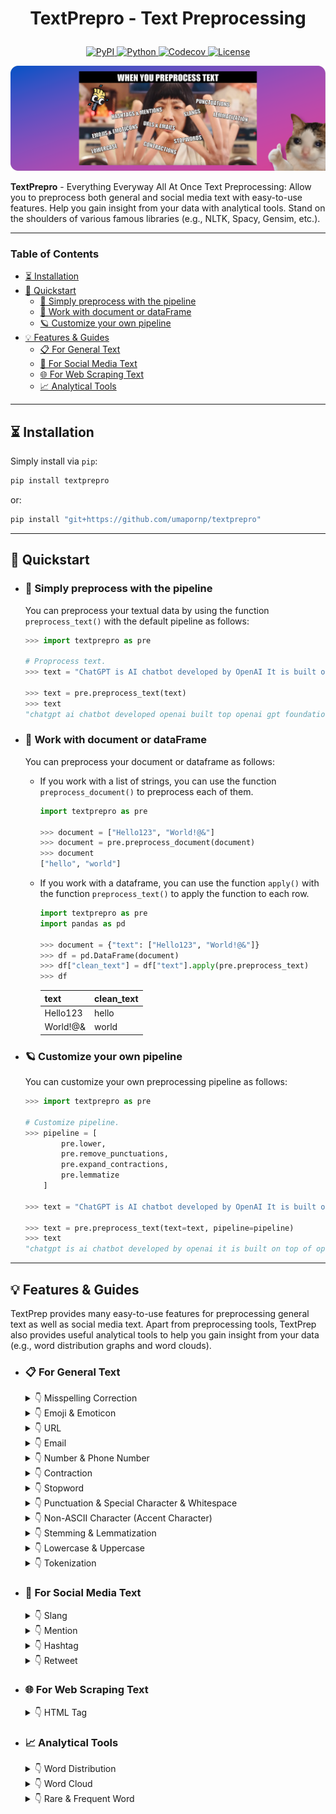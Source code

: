 <h1 align="center">
    <p> TextPrepro - Text Preprocessing </p>
</h1>

<p align="center">
    <a href="https://pypi.org/project/textprepro">
        <img src="https://img.shields.io/pypi/v/textprepro.svg?logo=pypi&logoColor=white"
            alt="PyPI">
    </a>
    <a href="https://pypi.org/project/textprepro">
        <img src="https://img.shields.io/pypi/pyversions/textprepro.svg?logo=python&logoColor=white"
            alt="Python">
    </a>    
    <a href="https://codecov.io/gh/umapornp/textprepro">
        <img src="https://img.shields.io/codecov/c/github/umapornp/textprepro.svg?logo=codecov"
            alt="Codecov">
    </a>    
    <a href="https://github.com/umapornp/textprepro/blob/master/LICENSE">
        <img src="https://img.shields.io/github/license/umapornp/textprepro.svg?logo=github"
            alt="License">
    </a>
</p>


<p align="center">
    <img src="https://raw.githubusercontent.com/umapornp/textprepro/main/assets/banner.png">
</p>

**TextPrepro** - Everything Everyway All At Once Text Preprocessing: Allow you to preprocess both general and social media text with easy-to-use features. Help you gain insight from your data with analytical tools. Stand on the shoulders of various famous libraries (e.g., NLTK, Spacy, Gensim, etc.).

---------------------------------
### Table of Contents
* [⏳ Installation](#-installation)
* [🚀 Quickstart](#-quickstart)
    * [🧹 Simply preprocess with the pipeline](#-simply-preprocess-with-the-pipeline)
    * [📂 Work with document or dataFrame](#-work-with-document-or-dataframe)
    * [🪐 Customize your own pipeline](#-customize-your-own-pipeline)
* [💡 Features & Guides](#-features--guides)
    * [📋 For General Text](#-for-general-text)
    * [📱 For Social Media Text](#-for-social-media-text)
    * [🌐 For Web Scraping Text](#-for-web-scraping-text)
    * [📈 Analytical Tools](#-analytical-tools)

---------------------------------

## ⏳ Installation
Simply install via `pip`:

```bash
pip install textprepro
```

or:
```bash
pip install "git+https://github.com/umapornp/textprepro"
```

---------------------------------

## 🚀 Quickstart

* ### 🧹 Simply preprocess with the pipeline

    You can preprocess your textual data by using the function `preprocess_text()` with the default pipeline as follows:

    ```python
    >>> import textprepro as pre

    # Proprocess text.
    >>> text = "ChatGPT is AI chatbot developed by OpenAI It is built on top of OpenAI GPT foundational large language models and has been fine-tuned an approach to transfer learning using both supervised and reinforcement learning techniques"

    >>> text = pre.preprocess_text(text)
    >>> text
    "chatgpt ai chatbot developed openai built top openai gpt foundational large language model finetuned approach transfer learning using supervised reinforcement learning technique"
    ```

* ### 📂 Work with document or dataFrame

    You can preprocess your document or dataframe as follows:

    * If you work with a list of strings, you can use the function `preprocess_document()` to preprocess each of them.

        ```python
        import textprepro as pre

        >>> document = ["Hello123", "World!@&"]
        >>> document = pre.preprocess_document(document)
        >>> document
        ["hello", "world"]
        ```

    * If you work with a dataframe, you can use the function `apply()` with the function `preprocess_text()` to apply the function to each row.

        ```python
        import textprepro as pre
        import pandas as pd

        >>> document = {"text": ["Hello123", "World!@&"]}
        >>> df = pd.DataFrame(document)
        >>> df["clean_text"] = df["text"].apply(pre.preprocess_text)
        >>> df
        ```

        | text      | clean_text |
        | :-------- | :--------- |
        | Hello123  | hello      |
        | World!@&  | world      |

* ### 🪐 Customize your own pipeline

    You can customize your own preprocessing pipeline as follows:
    ```python
    >>> import textprepro as pre

    # Customize pipeline.
    >>> pipeline = [
            pre.lower,
            pre.remove_punctuations,
            pre.expand_contractions,
            pre.lemmatize
        ]

    >>> text = "ChatGPT is AI chatbot developed by OpenAI It is built on top of OpenAI GPT foundational large language models and has been fine-tuned an approach to transfer learning using both supervised and reinforcement learning techniques"

    >>> text = pre.preprocess_text(text=text, pipeline=pipeline)
    >>> text
    "chatgpt is ai chatbot developed by openai it is built on top of openai gpt foundational large language model and ha been finetuned an approach to transfer learning using both supervised and reinforcement learning technique"
    ```

---------------------------------

## 💡 Features & Guides
TextPrep provides many easy-to-use features for preprocessing general text as well as social media text. Apart from preprocessing tools, TextPrep also provides useful analytical tools to help you gain insight from your data (e.g., word distribution graphs and word clouds).

* ### 📋 For General Text

    <!-- Misspelling Correction -->
    <details>
    <Summary> 👇 Misspelling Correction </Summary>

    Correct misspelled words:
    ```python
    >>> import textprepro as pre

    >>> text = "she loves swiming"

    >>> text = pre.correct_spelling(text)
    >>> text
    "she loves swimming"
    ```
    </details>


    <!-- Emoji & Emoticon -->
    <details>
    <Summary> 👇 Emoji & Emoticon </Summary>

    Remove, replace, or decode emojis (e.g., 👍, 😊, ❤️):
    ```python
    >>> import textprepro as pre

    >>> text = "very good 👍"

    # Remove.
    >>> text = pre.remove_emoji(text)
    >>> text
    "very good "

    # Replace.
    >>> text = pre.replace_emoji(text, "[EMOJI]")
    >>> text
    "very good [EMOJI]"

    # Decode.
    >>> text = pre.decode_emoji(text)
    >>> text
    "very good :thumbs_up:"
    ```

    Remove, replace, or decode emoticons (e.g., :-), (>_<), (^o^)):
    ```python
    >>> import textprepro as pre

    >>> text = "thank you :)"

    # Remove.
    >>> text = pre.remove_emoticons(text)
    >>> text
    "thank you "

    # Replace.
    >>> text = pre.replace_emoticons(text, "[EMOTICON]")
    >>> text
    "thank you [EMOTICON]"

    # Decode.
    >>> text = pre.decode_emoticons(text)
    >>> text
    "thank you happy_face_or_smiley"
    ```
    </details>

    <!-- URLs -->
    <details>
    <Summary> 👇 URL </Summary>

    Remove or replace URLs:
    ```python
    >>> import textprepro as pre

    >>> text = "my url https://www.google.com"

    # Remove.
    >>> text = pre.remove_urls(text)
    >>> text
    "my url "

    # Replace.
    >>> text = pre.replace_urls(text, "[URL]")
    >>> text
    "my url [URL]"
    ```
    </details>


    <!-- Email -->
    <details>
    <Summary> 👇 Email </Summary>

    Remove or replace emails.
    ```python
    >>> import textprepro as pre

    >>> text = "my email name.surname@user.com"

    # Remove.
    >>> text = pre.remove_emails(text)
    >>> text
    "my email "

    # Replace.
    >>> text = pre.replace_emails(text, "[EMAIL]")
    >>> text
    "my email [EMAIL]"
    ```
    </details>


    <!-- Number & Phone Number -->
    <details>
    <Summary> 👇 Number & Phone Number </Summary>

    Remove or replace numbers.
    ```python
    >>> import textprepro as pre

    >>> text = "my number 123"

    # Remove.
    >>> text = pre.remove_numbers(text)
    >>> text
    "my number "

    # Replace.
    >>> text = pre.replace_numbers(text)
    >>> text
    "my number 123"
    ```

    Remove or replace phone numbers.
    ```python
    >>> import textprepro as pre

    >>> text = "my phone number +1 (123)-456-7890"

    # Remove.
    >>> text = pre.remove_phone_numbers(text)
    >>> text
    "my phone number "

    # Replace.
    >>> text = pre.replace_phone_numbers(text, "[PHONE]")
    >>> text
    "my phone number [PHONE]"
    ```
    </details>


    <!-- Contraction -->
    <details>
    <Summary> 👇 Contraction </Summary>

    Expand contractions (e.g., can't, shouldn't, don't).
    ```python
    >>> import textprepro as pre

    >>> text = "she can't swim"

    >>> text = pre.expand_contractions(text)
    >>> text
    "she cannot swim"
    ```
    </details>


    <!-- Stopwords -->
    <details>
    <Summary> 👇 Stopword </Summary>

    Remove stopwords:
    You can also specify stopwords: `nltk`, `spacy`, `sklearn`, and `gensim`.
    ```python
    >>> import textprepro as pre

    >>> text = "her dog is so cute"

    # Default stopword is NLTK.
    >>> text = pre.remove_stopwords(text)
    >>> text
    "dog cute"

    # Use stopwords from Spacy.
    >>> text = pre.remove_stopwords(text, stpwords="spacy")
    >>> text
    "dog cute"
    ```
    </details>


    <!-- Punctuation & Special Character & Whitespace -->
    <details>
    <Summary> 👇 Punctuation & Special Character & Whitespace </Summary>

    Remove punctuations:
    ```python
    >>> import textprepro as pre

    >>> text = "wow!!!"

    >>> text = pre.remove_punctuations(text)
    >>> text
    "wow"
    ```

    Remove special characters:
    ```python
    >>> import textprepro as pre

    >>> text = "hello world!! #happy"

    >>> text = pre.remove_special_characters(text)
    >>> text
    "hello world happy"
    ```

    Remove whitespace:
    ```python
    >>> import textprepro as pre

    >>> text = "  hello  world  "

    >>> text = pre.remove_whitespace(text)
    >>> text
    "hello world"
    ```
    </details>


    <!-- Non-ASCII Character (Accent Character) -->
    <details>
    <Summary> 👇 Non-ASCII Character (Accent Character) </Summary>

    Standardize non-ASCII characters (accent characters):
    ```python
    >>> import textprepro as pre

    >>> text = "latté café"

    >>> text = pre.standardize_non_ascii(text)
    >>> text
    "latte cafe"
    ```
    </details>


    <!-- Stemming & Lemmatization -->
    <details>
    <Summary> 👇 Stemming & Lemmatization </Summary>

    Stem text:
    ```python
    >>> import textprepro as pre

    >>> text = "discover the truth"

    >>> text = pre.stem(text)
    >>> text
    "discov the truth"
    ```

    Lemmatize text:
    ```python
    >>> import textprepro as pre

    >>> text = "he works at a school"

    >>> text = pre.lemmatize(text)
    >>> text
    "he work at a school"
    ```
    </details>


    <!-- Lowercase & Uppercase -->
    <details>
    <Summary> 👇 Lowercase & Uppercase </Summary>

    Convert text to lowercase & uppercase:
    ```python
    >>> import textprepro as pre

    >>> text = "Hello World"

    # Lowercase
    >>> text = pre.lower(text)
    >>> text
    "hello world"

    # Uppercase
    >>> text = pre.upper(text)
    >>> text
    "HELLO WORLD"
    ```
    </details>


    <!-- Tokenization -->
    <details>
    <Summary> 👇 Tokenization </Summary>

    Tokenize text: You can also specify types of tokenization: `word` and `tweet`.
    ```python
    >>> import textprepro as pre

    >>> text = "hello world @user #hashtag"

    # Tokenize word.
    >>> text = pre.tokenize(text, "word")
    >>> text
    ["hello", "world", "@", "user", "#", "hashtag"]

    # Tokenize tweet.
    >>> text = pre.upper(text, "tweet")
    >>> text
    ["hello", "world", "@user", "#hashtag"]
    ```
    </details>




* ### 📱 For Social Media Text

    <!-- Slang -->
    <details>
    <Summary> 👇 Slang </Summary>

    Remove, replace, or expand slangs:
    ```python
    >>> import textprepro as pre

    >>> text = "i will brb"

    # Remove
    >>> pre.remove_slangs(text)
    "i will "

    # Replace
    >>> pre.replace_slangs(text, "[SLANG]")
    "i will [SLANG]"

    # Expand
    >>> pre.expand_slangs(text)
    "i will be right back"
    ```
    </details>


    <!-- Mention -->
    <details>
    <Summary> 👇 Mention </Summary>

    Remove or replace mentions.
    ```python
    >>> import textprepro as pre

    >>> text = "@user hello world"

    # Remove
    >>> text = pre.remove_mentions(text)
    >>> text
    "hello world"

    # Replace
    >>> text = pre.replace_mentions(text)
    >>> text
    "[MENTION] hello world"
    ```
    </details>


    <!-- Hashtag -->
    <details>
    <Summary> 👇 Hashtag </Summary>

    Remove or replace hashtags.
    ```python
    >>> import textprepro as pre

    >>> text = "hello world #twitter"

    # Remove
    >>> text = pre.remove_hashtags(text)
    >>> text
    "hello world"

    # Replace
    >>> text = pre.replace_hashtags(text, "[HASHTAG]")
    >>> text
    "hello world [HASHTAG]"
    ```
    </details>


    <!-- Retweet -->
    <details>
    <Summary> 👇 Retweet </Summary>

    Remove retweet prefix.
    ```python
    >>> import textprepro as pre

    >>> text = "RT @user: hello world"

    >>> text = pre.remove_retweet_prefix(text)
    >>> text
    "hello world"
    ```
    </details>


* ### 🌐 For Web Scraping Text

    <!-- HTML Tag -->
    <details>
    <Summary> 👇 HTML Tag </Summary>

    Remove HTML tags.
    ```python
    >>> import textprepro as pre

    >>> text = "<head> hello </head> <body> world </body>"

    >>> text = pre.remove_html_tags(text)
    >>> text
    "hello world"
    ```
    </details>


* ### 📈 Analytical Tools

    <!-- Word Distribution -->
    <details>
    <Summary> 👇 Word Distribution </Summary>

    Find word distribution.
    ```python
    >>> import textprepro as pre

    >>> document = "love me love my dog"

    >>> word_dist = pre.find_word_distribution(document)
    >>> word_dist
    Counter({"love": 2, "me": 1, "my": 1, "dog": 1})
    ```

    Plot word distribution in a bar graph.
    ```python
    >>> import textprepro as pre

    >>> document = "ChatGPT is AI chatbot developed by OpenAI It is built on top of OpenAI GPT foundational large language models and has been fine-tuned an approach to transfer learning using both supervised and reinforcement learning techniques"

    >>> word_dist = pre.find_word_distribution(document)
    >>> pre.plot_word_distribution(word_dist)
    ```

    <p align="center">
    <img src="https://raw.githubusercontent.com/umapornp/textprepro/main/assets/word_dist.png">
    </p>

    </details>


    <!-- Word Cloud -->
    <details>
    <Summary> 👇 Word Cloud </Summary>

    Generate word cloud.
    ```python
    >>> import textprepro as pre

    >>> document = "ChatGPT is AI chatbot developed by OpenAI It is built on top of OpenAI GPT foundational large language models and has been fine-tuned an approach to transfer learning using both supervised and reinforcement learning techniques"

    >>> pre.generate_word_cloud(document)
    ```

    <p align="center">
    <img src="https://raw.githubusercontent.com/umapornp/textprepro/main/assets/word_cloud.png">
    </p>

    </details>


    <!-- Rare & Frequent Word -->
    <details>
    <Summary> 👇 Rare & Frequent Word</Summary>

    Remove rare or frequent words.
    ```python
    >>> import textprepro as pre

    >>> document = "love me love my dog"

    # Remove rare word
    >>> document = pre.remove_rare_words(document, num_words=2)
    "love me love"

    # Remove frequent word
    >>> document = pre.remove_freq_words(document, num_words=2)
    "my dog"
    ```
    </details>

